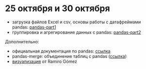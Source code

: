 # 25 октября и 30 октября

* загрузка файлов Excel и csv, основы работы с датафреймами pandas: [pandas-part1](https://nbviewer.jupyter.org/github/allatambov/PyDat-0919/blob/master/lectures-seminars/7-pandas/pandas-part1.ipynb)
* группировка и агрегирование данных с pandas: [pandas-part2](https://nbviewer.jupyter.org/github/allatambov/PyDat-0919/blob/master/lectures-seminars/7-pandas/pandas-part2.ipynb)

Дополнительно:

* официальная документация по pandas: [ссылка](https://pandas.pydata.org/pandas-docs/stable/)
* pandas-merge: объединение таблиц с pandas ([ссылка](http://nbviewer.jupyter.org/github/allatambov/PyProg-2018/blob/master/add/pandas-merge.ipynb))
* [визуализация](http://nbviewer.jupyter.org/github/yaph/ipython-notebooks/blob/master/movie-body-counts.ipynb) от Ramiro Gómez
